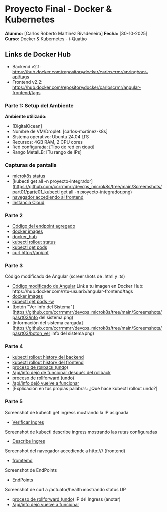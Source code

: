 # Proyecto Final - Docker & Kubernetes

**Alumno:** [Carlos Roberto Martinez Rivadeneira]
**Fecha:** [30-10-2025]
**Curso:** Docker & Kubernetes - i-Quattro

## Links de Docker Hub
- Backend v2.1: https://hub.docker.com/repository/docker/carloscrmr/springboot-api/tags
- Frontend v2.2: https://hub.docker.com/repository/docker/carloscrmr/angular-frontend/tags


### Parte 1: Setup del Ambiente
**Ambiente utilizado:**
- [DigitalOcean]
- Nombre de VM/Droplet: [carlos-martinez-k8s]
- Sistema operativo: Ubuntu 24.04 LTS
- Recursos: 4GB RAM, 2 CPU cores
- Red configurada: [Tipo de red en cloud]
- Rango MetalLB: [Tu rango de IPs]

### Capturas de pantalla
- [microk8s status](https://github.com/ccrrmmrr/devops_microk8s/tree/main/Screemshots/part01/parte01_microk8s.png)
- [kubectl get all -n proyecto-integrador](https://github.com/ccrrmmrr/devops_microk8s/tree/main/Screemshots/part01/parte01_kubectl get all -n proyecto-integrador.png)
- [navegador accediendo al frontend](https://github.com/ccrrmmrr/devops_microk8s/tree/main/Screemshots/part01/parte01_front_end_inicial.png)
- [Instancia Cloud](https://github.com/ccrrmmrr/devops_microk8s/tree/main/Screemshots/part01/parte01_InstanciaCloud.png)


### Parte 2

- [Código del endpoint agregado](https://github.com/ccrrmmrr/devops_microk8s/tree/main/Screemshots/part02/codigo_java.png)
- [docker images](https://github.com/ccrrmmrr/devops_microk8s/tree/main/Screemshots/part02/docker_images.PNG)
- [docker_hub](https://github.com/ccrrmmrr/devops_microk8s/tree/main/Screemshots/part02/dockerHub_tags.png)
- [kubectl rollout status](https://github.com/ccrrmmrr/devops_microk8s/tree/main/Screemshots/part02/kubectl_rollout_status.png)
- [kubectl get pods](https://github.com/ccrrmmrr/devops_microk8s/tree/main/Screemshots/part02/kubectl_get_pods.png)
- [curl http://<IP-METALLB>/api/inf](https://github.com/ccrrmmrr/devops_microk8s/tree/main/Screemshots/part02/api_info.png)


### Parte 3

Código modificado de Angular (screenshots de .html y .ts)
- [Código modificado de Angular](https://github.com/ccrrmmrr/devops_microk8s/tree/main/Screemshots/pasrt03/codigo_java.png)
Link a tu imagen en Docker Hub: https://hub.docker.com/r/tu-usuario/angular-frontend/tags
- [docker images](https://github.com/ccrrmmrr/devops_microk8s/tree/main/Screemshots/pasrt03/docker_hub.PNG)
- [kubectl get pods -w](https://github.com/ccrrmmrr/devops_microk8s/tree/main/Screemshots/pasrt03/roll_out.png)
- [botón "Ver Info del Sistema"](https://github.com/ccrrmmrr/devops_microk8s/tree/main/Screemshots/pasrt03/info del sistema.png)
- [información del sistema cargada](https://github.com/ccrrmmrr/devops_microk8s/tree/main/Screemshots/pasrt03/boton_ver info del sistema.png)


### Parte 4

- [kubectl rollout history del backend](https://github.com/ccrrmmrr/devops_microk8s/tree/main/Screemshots/part04/rollout_history_backend.png)
- [kubectl rollout history del frontend](https://github.com/ccrrmmrr/devops_microk8s/tree/main/Screemshots/part04/rollout_history_frontend.PNG)
- [proceso de rollback (undo)](https://github.com/ccrrmmrr/devops_microk8s/tree/main/Screemshots/part04/rollback_undo.png)
- [/api/info dejó de funcionar después del rollback](https://github.com/ccrrmmrr/devops_microk8s/tree/main/Screemshots/part04/api_info_NOK.png)
- [proceso de rollforward (undo)](https://github.com/ccrrmmrr/devops_microk8s/tree/main/Screemshots/part04/rollforward.png)
- [/api/info dejó vuelve a funcionar](https://github.com/ccrrmmrr/devops_microk8s/tree/main/Screemshots/part04/api_info_OK.png)
- [Explicación en tus propias palabras: ¿Qué hace kubectl rollout undo?]



### Parte 5

Screenshot de kubectl get ingress mostrando la IP asignada
- [Verificar Ingres](https://github.com/ccrrmmrr/devops_microk8s/tree/main/Screemshots/part05/verificar_ingres.png)

Screenshot de kubectl describe ingress mostrando las rutas configuradas
- [Describe Ingres](https://github.com/ccrrmmrr/devops_microk8s/tree/main/Screemshots/part05/describe_ingres.PNG)

Screenshot del navegador accediendo a http://<IP-METALLB>/ (frontend)
- [fromtemd](https://github.com/ccrrmmrr/devops_microk8s/tree/main/Screemshots/part05/frontend.png)

Screenshot de EndPoints
- [EndPoints](https://github.com/ccrrmmrr/devops_microk8s/tree/main/Screemshots/part05/parte5-endpoints-test.png)

Screenshot de curl a /actuator/health mostrando status UP
- [proceso de rollforward (undo)](https://github.com/ccrrmmrr/devops_microk8s/tree/main/Screemshots/part05/rollforward.png)
IP del Ingress (anotar)
- [/api/info dejó vuelve a funcionar](https://github.com/ccrrmmrr/devops_microk8s/tree/main/Screemshots/part05/ip_ingres.png)
